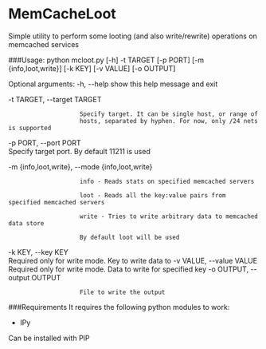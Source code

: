 MemCacheLoot
============

Simple utility to perform some looting (and also write/rewrite) operations on memcached services

###Usage:
python mcloot.py [-h] -t TARGET [-p PORT] [-m {info,loot,write}] [-k KEY]
                 [-v VALUE] [-o OUTPUT]

Optional arguments:
  -h, --help            show this help message and exit
  
  -t TARGET, --target TARGET
  
                        Specify target. It can be single host, or range of
                        hosts, separated by hyphen. For now, only /24 nets is supported
                        
  -p PORT, --port PORT  
                        Specify target port. By default 11211 is used
  
  -m {info,loot,write}, --mode {info,loot,write}
  
                        info - Reads stats on specified memcached servers
                      
                        loot - Reads all the key:value pairs from specified memcached servers
                      
                        write - Tries to write arbitrary data to memcached data store
                      
                        By default loot will be used
                      
  -k KEY, --key KEY     
                        Required only for write mode. Key to write data to
  -v VALUE, --value VALUE
                        Required only for write mode. Data to write for specified key
  -o OUTPUT, --output OUTPUT
  
                        File to write the output
                        
###Requirements
It requires the following python modules to work:
- IPy

Can be installed with PIP
